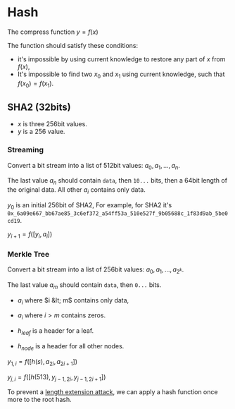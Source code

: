 # Hash

The compress function $y = f(x)$

The function should satisfy these conditions:
- it's impossible by using current knowledge to restore any part of $x$ from $f(x)$,
- It's impossible to find two $x_0$ and $x_1$ using current knowledge, such that $f(x_0) = f(x_1)$.  

## SHA2 (32bits)

- $x$ is three 256bit values.
- $y$ is a 256 value.

### Streaming

Convert a bit stream into a list of 512bit values: $a_0, a_1, ..., a_n$.

The last value $a_n$ should contain `data`, then `10...` bits, then a 64bit length of the original data. All other $a_i$ contains only data. 

$y_0$ is an initial 256bit of SHA2, For example, for SHA2 it's `0x_6a09e667_bb67ae85_3c6ef372_a54ff53a_510e527f_9b05688c_1f83d9ab_5be0cd19`.

$y_{i+1} = f([y_i, a_i])$

### Merkle Tree

Convert a bit stream into a list of 256bit values: $a_0, a_1, ..., a_{2^k}$.

The last value $a_m$ should contain `data`, then `0...` bits. 
- $a_i$ where $i &lt; m$ contains only data,
- $a_i$ where $i>m$ contains zeros.

- $h_{leaf}$ is a header for a leaf.
- $h_{node}$ is a header for all other nodes.

$y_{1,i}=f([h(s), a_{2i}, a_{2i+1}])$

$y_{j,i}=f([h(513), y_{j-1,2i}, y_{j-1,2i+1}])$

To prevent a [length extension attack](https://en.wikipedia.org/wiki/Length_extension_attack), we can apply a hash function once more to the root hash.
